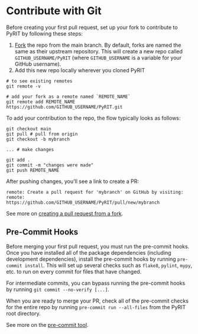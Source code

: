 # Contribute with Git

Before creating your first pull request, set up your fork to contribute to PyRIT by following these steps:

1. [Fork](https://github.com/Azure/PyRIT/fork) the repo from the main branch. By default, forks are named the same as their upstream repository. This will create a new repo called `GITHUB_USERNAME/PyRIT` (where `GITHUB_USERNAME` is a variable for your GitHub username).
1. Add this new repo locally wherever you cloned PyRIT
```
# to see existing remotes
git remote -v

# add your fork as a remote named `REMOTE_NAME`
git remote add REMOTE_NAME https://github.com/GITHUB_USERNAME/PyRIT.git
```

To add your contribution to the repo, the flow typically looks as follows:
```
git checkout main
git pull # pull from origin
git checkout -b mybranch

... # make changes

git add .
git commit -m "changes were made"
git push REMOTE_NAME
```

After pushing changes, you'll see a link to create a PR:
```
remote: Create a pull request for 'mybranch' on GitHub by visiting:
remote:      https://github.com/GITHUB_USERNAME/PyRIT/pull/new/mybranch
```

See more on [creating a pull request from a fork](https://docs.github.com/en/pull-requests/collaborating-with-pull-requests/proposing-changes-to-your-work-with-pull-requests/creating-a-pull-request-from-a-fork).

## Pre-Commit Hooks

Before merging your first pull request, you must run the pre-commit hooks. Once you have installed all of the package dependencies (including development dependencies), install the pre-commit hooks by running `pre-commit install`. This will set up several checks such as `flake8`, `pylint`, `mypy`, etc. to run on every commit for files that have changed.

For intermediate commits, you can bypass running the pre-commit hooks by running `git commit --no-verify [...]`.

When you are ready to merge your PR, check all of the pre-commit checks for the entire repo by running `pre-commit run --all-files` from the PyRIT root directory.

See more on the [pre-commit tool](https://pre-commit.com/).
